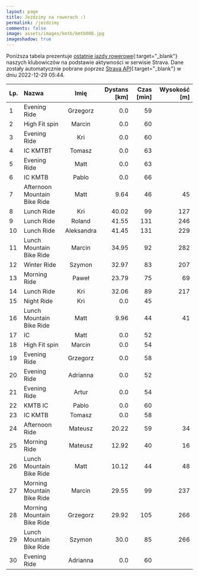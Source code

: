 ```yaml
---
layout: page
title: Jeździmy na rowerach :)
permalink: /jezdzimy
comments: false
image: assets/images/kmtb/kmtb008.jpg
imageshadow: true
---
```


Poniższa tabela prezentuje [ostatnie jazdy rowerowe](https://www.strava.com/clubs/336381){:target="_blank"} naszych klubowiczów na podstawie aktywności w serwisie Strava. Dane zostały automatycznie pobrane poprzez [Strava API](https://developers.strava.com/docs/reference/#api-Clubs-getClubActivitiesById){:target="_blank"} w dniu 2022-12-29 05:44.

Lp. | Nazwa | Imię | Dystans [km] | Czas [min] | Wysokość [m]
:--- | :--- | :---: | ---: | ---: | ---:
1|Evening Ride|Grzegorz|0.0|59|
2|High Fit spin |Marcin|0.0|60|
3|Evening Ride|Kri|0.0|60|
4|IC KMTBT|Tomasz|0.0|63|
5|Evening Ride|Matt|0.0|63|
6|IC KMTB|Pablo|0.0|66|
7|Afternoon Mountain Bike Ride|Matt|9.64|46|45
8|Lunch Ride|Kri|40.02|99|127
9|Lunch Ride|Roland|41.55|131|246
10|Lunch Ride|Aleksandra|41.45|131|229
11|Lunch Mountain Bike Ride|Marcin|34.95|92|282
12|Winter Ride |Szymon|32.97|83|207
13|Morning Ride|Paweł|23.79|75|69
14|Lunch Ride|Kri|32.06|89|217
15|Night Ride|Kri|0.0|45|
16|Lunch Mountain Bike Ride|Matt|9.96|44|41
17|IC|Matt|0.0|52|
18|High Fit spin|Marcin|0.0|54|
19|Evening Ride|Grzegorz|0.0|58|
20|Evening Ride|Adrianna|0.0|52|
21|Evening Ride|Artur|0.0|54|
22|KMTB IC|Pablo|0.0|60|
23|IC KMTB|Tomasz|0.0|58|
24|Afternoon Ride|Mateusz|20.22|59|34
25|Morning Ride|Mateusz|12.92|40|16
26|Lunch Mountain Bike Ride|Matt|10.12|44|48
27|Morning Mountain Bike Ride|Marcin|29.55|99|237
28|Morning Mountain Bike Ride|Grzegorz|29.92|105|266
29|Lunch Mountain Bike Ride|Szymon|30.0|85|266
30|Evening Ride|Adrianna|0.0|60|

